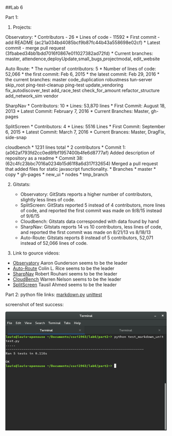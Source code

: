 ##Lab 6

Part 1:

1. Projects:

  Observatory:
    * Contributors - 26
    * Lines of code - 11592
    * First commit - add README (ac21a034bd4085bcf9b87fc44b43a558698e02cf)
    * Latest commit - merge pull request (3fbabed34bb1bdd7016f0867e011027382ad72fd)
    * Current branches: master, attendence,deployUpdate,small_bugs,projectmodal,
  edit_website


  Auto Route:
    * The number of contributors: 5
    * Number of lines of code: 52,066
    * the first commit: Feb 6, 2015
    * the latest commit: Feb 29, 2016
    * the current branches: master code_duplication robustness tun-server skip_root ping-test-cleanup ping-test update_vendoring fix_autodiscover_test add_race_test check_for_amount refactor_structure add_network_sim vendor

  SharpNav
    * Contributors:  10
    * Lines:  53,870 lines
    * First Commit: August 18, 2013
    * Latest Commit: February 7, 2016
    * Current Branches: Master, gh-pages
  
  SplitScreen
    * Contributors: 4
    * Lines: 5516 Lines
    * First Commit: September 6, 2015
    * Latest Commit: March 7, 2016
    * Current Brances: Master, DragFix, side-snap

  cloudbench
    * 1231 lines total
    * 2 contributors
    * Commit 1: (a062af793fd2cc0ed8fbf1957400b4fe6d8777af) Added description of repository as a readme
    * Commit 38: (62c4fc23bbc7016a0234b15d61f8a6d317f32654) Merged a pull request that added files for static javascript functionality.
    * Branches
      * master
      * copy
      * gh-pages
      * new_ui
      * nodes
      * tmp_branch

2. Gitstats:
   * Observatory: GitStats reports a higher number of contributors, slightly
     less lines of code.
   * SplitScreen: GitStats reported 5 instead of 4 contributors, more lines of
     code, and reported the first commit was made on 9/8/15 instead of 9/6/15
   * Cloudbench: Gitstats data corresponded with data found by hand
   * SharpNav: Gitstats reports 14 vs 10 contributors, less lines of code,
     and reported the first commit was made on 8/21/13 vs 8/18/13
   * Auto-Route: Gitstats reports 8 instead of 5 contributors, 52,071 instead
     of 52,066 lines of code.

3. Link to gource videos: 
  * [Observatory](https://youtu.be/ylyJ6IYTuEU) Aaron Gunderson seems to be the leader
  * [Auto-Route](https://www.youtube.com/watch?v=-fNPgo-nkYM) Colin L. Rice seems to be the leader
  * [SharpNav](https://www.youtube.com/watch?v=_jtZgbA17o0) Robert Rouhani seems to be the leader
  * [CloudBench](https://www.youtube.com/watch?v=TCaG8_DLJsY) Warren Nelson seems to be the leader
  * [SplitScreen](https://www.youtube.com/watch?v=RsUDFDfWQN0) Tausil Ahmed seems to be the leader
  

Part 2:
python file links: [markdown.py](markdown.py) [unittest](test_markdown_unittest.py)

screenshot of test success:

![pass_test](images/test.png)
